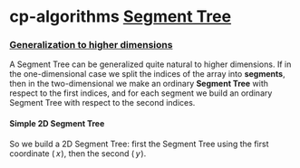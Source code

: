 # cp-algorithms [Segment Tree](https://cp-algorithms.com/data_structures/segment_tree.html)



### [Generalization to higher dimensions](https://cp-algorithms.com/data_structures/segment_tree.html#generalization-to-higher-dimensions)

A Segment Tree can be generalized quite natural to higher dimensions. If in the one-dimensional case we split the indices of the array into **segments**, then in the two-dimensional we make an ordinary **Segment Tree** with respect to the first indices, and for each segment we build an ordinary Segment Tree with respect to the second indices.

#### Simple 2D Segment Tree

So we build a 2D Segment Tree: first the Segment Tree using the first coordinate (  $x$ ), then the second (  $y$ ).
